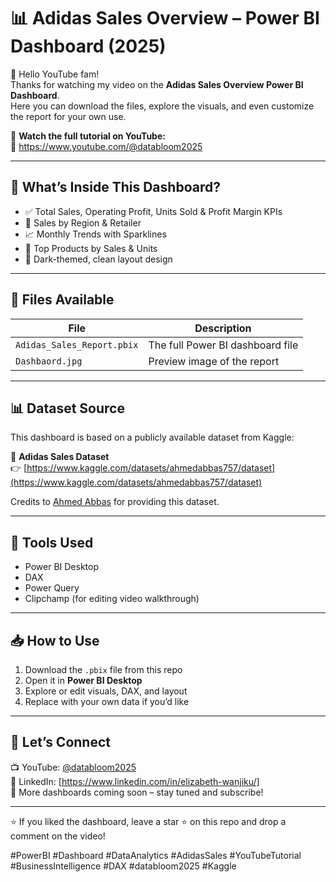 # 📊 Adidas Sales Overview – Power BI Dashboard (2025)

👋 Hello YouTube fam!  
Thanks for watching my video on the **Adidas Sales Overview Power BI Dashboard**.  
Here you can download the files, explore the visuals, and even customize the report for your own use.

🔗 **Watch the full tutorial on YouTube:**  
🎥 https://www.youtube.com/@databloom2025

---

## 🧠 What’s Inside This Dashboard?

- ✅ Total Sales, Operating Profit, Units Sold & Profit Margin KPIs
- 📍 Sales by Region & Retailer
- 📈 Monthly Trends with Sparklines
- 🥇 Top Products by Sales & Units
- 🌙 Dark-themed, clean layout design

---

## 📁 Files Available

| File | Description |
|------|-------------|
| `Adidas_Sales_Report.pbix` | The full Power BI dashboard file |
| `Dashbaord.jpg` | Preview image of the report |

---

## 📊 Dataset Source

This dashboard is based on a publicly available dataset from Kaggle:

🔗 **Adidas Sales Dataset**  
👉 [https://www.kaggle.com/datasets/ahmedabbas757/dataset](https://www.kaggle.com/datasets/ahmedabbas757/dataset)

Credits to [Ahmed Abbas](https://www.kaggle.com/ahmedabbas757) for providing this dataset.

---

## 🧰 Tools Used
- Power BI Desktop
- DAX
- Power Query
- Clipchamp (for editing video walkthrough)

---

## 📥 How to Use
1. Download the `.pbix` file from this repo
2. Open it in **Power BI Desktop**
3. Explore or edit visuals, DAX, and layout
4. Replace with your own data if you’d like

---

## 💬 Let’s Connect
📺 YouTube: [@databloom2025](https://www.youtube.com/@databloom2025)  
🔗 LinkedIn: [https://www.linkedin.com/in/elizabeth-wanjiku/]  
📌 More dashboards coming soon – stay tuned and subscribe!

---

⭐ If you liked the dashboard, leave a star ⭐ on this repo and drop a comment on the video!

#PowerBI #Dashboard #DataAnalytics #AdidasSales #YouTubeTutorial #BusinessIntelligence #DAX #databloom2025 #Kaggle
